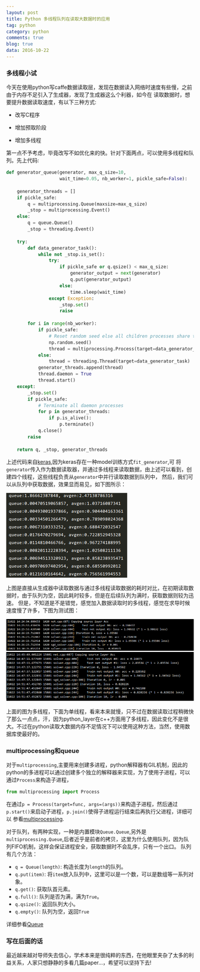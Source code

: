 ```yaml
---
layout: post
title: Python 多线程队列在读取大数据时的应用
tag: python
category: python
comments: true
blog: true
data: 2016-10-22
---  
```



### 多线程小试　　

今天在使用python写caffe数据读取层，发现在数据读入网络时速度有些慢，之前由于内存不足引入了生成器，发现了生成器这么个利器，如今在
读取数据时，想要提升数据读取速度，有以下三种方式:  

* 改写C程序   

* 增加预取阶段  

* 增加多线程  


第一点不予考虑，毕竟改写不如优化来的快。针对下面两点，可以使用多线程和队列。先上代码:  

```python
def generator_queue(generator, max_q_size=10,
                    wait_time=0.05, nb_worker=1, pickle_safe=False):

    generator_threads = []
    if pickle_safe:
        q = multiprocessing.Queue(maxsize=max_q_size)
        _stop = multiprocessing.Event()
    else:
        q = queue.Queue()
        _stop = threading.Event()

    try:
        def data_generator_task():
            while not _stop.is_set():
                try:
                    if pickle_safe or q.qsize() < max_q_size:
                        generator_output = next(generator)
                        q.put(generator_output)
                    else:
                        time.sleep(wait_time)
                except Exception:
                    _stop.set()
                    raise

        for i in range(nb_worker):
            if pickle_safe:
                # Reset random seed else all children processes share the same seed
                np.random.seed()
                thread = multiprocessing.Process(target=data_generator_task)
            else:
                thread = threading.Thread(target=data_generator_task)
            generator_threads.append(thread)
            thread.daemon = True
            thread.start()
    except:
        _stop.set()
        if pickle_safe:
            # Terminate all daemon processes
            for p in generator_threads:
                if p.is_alive():
                    p.terminate()
            q.close()
        raise

    return q, _stop, generator_threads
```  

上述代码来自[keras](https://github.com/fchollet/keras/blob/master/keras/engine/training.py),因为keras存在一种model训练方式`fit_generator`,可
将`generator`传入作为数据读取器，并通过多线程来读取数据，由上述可以看到，创建四个线程，这些线程负责从`generator`中并行读取数据到队列中，
然后，我们可以从队列中获取数据，效果显而易见，如下图所示：　　

![1](../downloads/pycaffe/multiqueue.png)  

上图是直接从生成器中读取数据与通过多线程读取数据的耗时对比，在初期读取数据时，由于队列为空，因此耗时较多，但是在后续队列为满时，获取数据则较为迅速。
但是，不知道是不是错觉，感觉加入数据读取时的多线程，感觉在求导时候速度慢了许多，下图为测试图：　　

![2](../downloads/pycaffe/multisgd.png)
![2](../downloads/pycaffe/sgd.png)  　　

上面的图为多线程，下面为单线程，看来本来就慢，只不过在数据读取过程稍微快了那么一点点，汗，因为python_layer在c++方面用了多线程，因此变化不是很大。不过在python读取大数据内存不足情况下可以使用这种方法，当然，使用数据库使最好的。　　

### multiprocessing和queue  

对于`multiprocessing`,主要用来创建多进程，python解释器有GIL机制，因此的python的多进程可以通过创建多个独立的解释器来实现，为了使用子进程，可以通过`Process`来构造子进程，　　

```python
from multiprocessing import Process
```  

在通过`p = Process(target=func, args=(args))`来构造子进程，然后通过`p.start()`来启动子进程，`p.join()`使得子进程运行结束后再执行父进程，详细可以
参看[multiprocessing](https://docs.python.org/2/library/multiprocessing.html).  

对于队列，有两种实现，一种是内置模块`Queue.Queue`,另外是`multiprocessing.Queue`,后者近乎是前者的拷贝，这里为什么使用队列，因为队列FIFO机制，这样会保证进程安全，获取数据时不会乱序，只有一个出口。
队列有几个方法：　　

* `q = Queue(length)`: 构造长度为`length`的队列。　　
* `q.put(item)`: 将`item`放入队列中，这里可以是一个数，可以是数组等一系列对象。　　
* `q.get()`: 获取队首元素。　　
* `q.full()`: 队列是否为满，满为`True`。  
* `q.qsize()`: 返回队列大小。　　
* `q.empty()`: 队列为空，返回`True`  

详细参看[Queue](https://docs.python.org/2/library/multiprocessing.html#multiprocessing.Queue)  

### 写在后面的话　　

最近越来越对导师失去信心，学术本来是很纯粹的东西，在他眼里夹杂了太多的利益关系，人家只想静静的多看几篇paper...，希望可以坚持下去!
